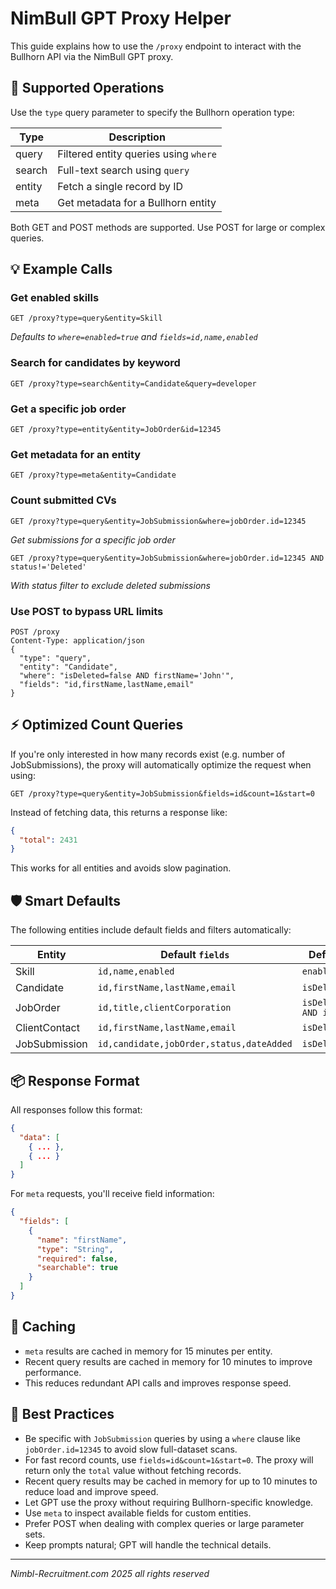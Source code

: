  # NimBull GPT Proxy Helper
 
 This guide explains how to use the `/proxy` endpoint to interact with the Bullhorn API via the NimBull GPT proxy.
 
 ## 🧠 Supported Operations
 
 Use the `type` query parameter to specify the Bullhorn operation type:
 
 | Type   | Description                                  |
 |--------|----------------------------------------------|
 | query  | Filtered entity queries using `where`        |
 | search | Full-text search using `query`               |
 | entity | Fetch a single record by ID                  |
 | meta   | Get metadata for a Bullhorn entity           |
 
 Both GET and POST methods are supported. Use POST for large or complex queries.
 
 ## 💡 Example Calls
 
 ### Get enabled skills
 ```http
 GET /proxy?type=query&entity=Skill
 ```
 _Defaults to `where=enabled=true` and `fields=id,name,enabled`_
 
 ### Search for candidates by keyword
 ```http
 GET /proxy?type=search&entity=Candidate&query=developer
 ```
 
 ### Get a specific job order
 ```http
 GET /proxy?type=entity&entity=JobOrder&id=12345
 ```
 
 ### Get metadata for an entity
 ```http
 GET /proxy?type=meta&entity=Candidate
 ```
 
 ### Count submitted CVs
 ```http
 GET /proxy?type=query&entity=JobSubmission&where=jobOrder.id=12345
 ```
 _Get submissions for a specific job order_
 
 ```http
 GET /proxy?type=query&entity=JobSubmission&where=jobOrder.id=12345 AND status!='Deleted'
 ```
 _With status filter to exclude deleted submissions_
 
 ### Use POST to bypass URL limits
 ```http
 POST /proxy
 Content-Type: application/json
 {
   "type": "query",
   "entity": "Candidate",
   "where": "isDeleted=false AND firstName='John'",
   "fields": "id,firstName,lastName,email"
 }
 ```
 
 ## ⚡ Optimized Count Queries
 
 If you're only interested in how many records exist (e.g. number of JobSubmissions), the proxy will automatically optimize the request when using:
 
 ```http
 GET /proxy?type=query&entity=JobSubmission&fields=id&count=1&start=0
 ```
 
 Instead of fetching data, this returns a response like:
 
 ```json
 {
   "total": 2431
 }
 ```
 
 This works for all entities and avoids slow pagination.
 
 ## 🛡️ Smart Defaults
 
 The following entities include default fields and filters automatically:
 
 | Entity         | Default `fields`                                | Default `where`                          |
 |----------------|-------------------------------------------------|------------------------------------------|
 | Skill          | `id,name,enabled`                               | `enabled=true`                           |
 | Candidate      | `id,firstName,lastName,email`                  | `isDeleted=false`                        |
 | JobOrder       | `id,title,clientCorporation`                   | `isDeleted=false AND isOpen=true`        |
 | ClientContact  | `id,firstName,lastName,email`                  | `isDeleted=false`                        |
 | JobSubmission  | `id,candidate,jobOrder,status,dateAdded`       | `isDeleted=false`                        |
 
 ## 📦 Response Format
 
 All responses follow this format:
 ```json
 {
   "data": [
     { ... },
     { ... }
   ]
 }
 ```
 
 For `meta` requests, you'll receive field information:
 ```json
 {
   "fields": [
     {
       "name": "firstName",
       "type": "String",
       "required": false,
       "searchable": true
     }
   ]
 }
 ```
 
 ## 🔄 Caching
 
 - `meta` results are cached in memory for 15 minutes per entity.
 - Recent query results are cached in memory for 10 minutes to improve performance.
 - This reduces redundant API calls and improves response speed.
 
 ## 🚀 Best Practices
 
 - Be specific with `JobSubmission` queries by using a `where` clause like `jobOrder.id=12345` to avoid slow full-dataset scans.
 - For fast record counts, use `fields=id&count=1&start=0`. The proxy will return only the `total` value without fetching records.
 - Recent query results may be cached in memory for up to 10 minutes to reduce load and improve speed.
 - Let GPT use the proxy without requiring Bullhorn-specific knowledge.
 - Use `meta` to inspect available fields for custom entities.
 - Prefer POST when dealing with complex queries or large parameter sets.
 - Keep prompts natural; GPT will handle the technical details.
 
 ---
 _Nimbl-Recruitment.com 2025 all rights reserved_
